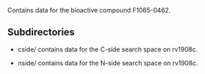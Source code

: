 Contains data for the bioactive compound F1065-0462.

## Subdirectories

- cside/ contains data for the C-side search space on rv1908c.

- nside/ contains data for the N-side search space on rv1908c.

